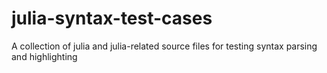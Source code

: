 # julia-syntax-test-cases
A collection of julia and julia-related source files for testing syntax parsing and highlighting
